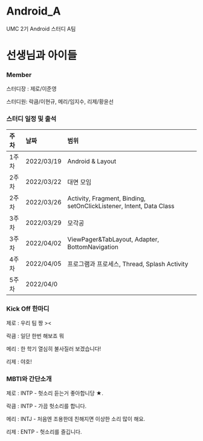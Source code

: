 # Android_A
UMC 2기 Android 스터디 A팀 

# 선생님과 아이들

### Member
스터디장 : 제로/이준영

스터디원: 락큼/이현규, 메리/임지수, 리제/황윤선

### 스터디 일정 및 출석

|주차|날짜|범위|
|:---|:---|:---|
|1주차|2022/03/19|Android & Layout|
|2주차|2022/03/22|대면 모임|
|2주차|2022/03/26|Activity, Fragment, Binding, setOnClickListener, Intent, Data Class|
|3주차|2022/03/29|모각공|
|3주차|2022/04/02|ViewPager&TabLayout, Adapter, BottomNavigation| 배너만들기 실습과 탭레이아웃+뷰페이저연결실습|
|4주차|2022/04/05|프로그램과 프로세스, Thread, Splash Activity|
|5주차|2022/04/0||


### Kick Off 한마디
제로 : 우리 팀 짱 ><

락큼 : 일단 한번 해보죠 뭐

메리 : 한 학기 열심히 불사질러 보겠습니다!

리제 : 야호!

### MBTI와 간단소개
제로 : INTP - 헛소리 듣는거 좋아합니당 ★.

락큼 : INTP - 가끔 헛소리를 합니다.

메리 : INTJ - 처음엔 조용한데 친해지면 이상한 소리 많이 해요.

리제 : ENTP - 헛소리를 즐깁니다.

